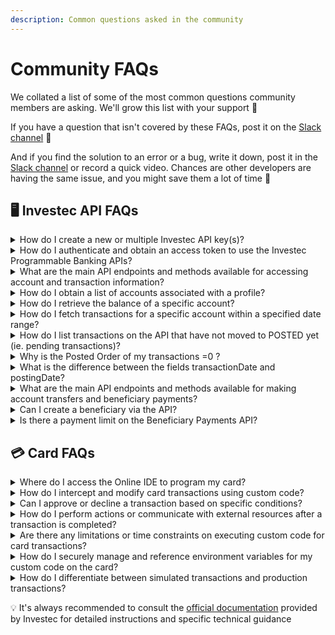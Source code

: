 ```yaml
---
description: Common questions asked in the community
---
```


# Community FAQs

We collated a list of some of the most common questions community members are asking. We'll grow this list with your support :clap:

If you have a question that isn't covered by these FAQs, post it on the [Slack channel](https://offerzen-community.slack.com/archives/C048HKU4P0X) 💬

And if you find the solution to an error or a bug, write it down, post it in the [Slack channel](https://offerzen-community.slack.com/archives/C048HKU4P0X) or record a quick video. Chances are other developers are having the same issue, and you might save them a lot of time 💜

## 🖥️ Investec API FAQs

<details>

<summary>How do I create a new or multiple Investec API key(s)?</summary>

You can create API keys for your account by logging into the [Investec Online Portal](https://login.secure.investec.com/wpaas/usrroot-wpaas/login/form). Navigate to "Tools" -->  “Programmable Banking” to access your API credentials and create API key(s).&#x20;

Check out [How to Get your API key](../get-started/api-quick-start-guide/how-to-get-your-api-keys.md) for more details.&#x20;

</details>

<details>

<summary>How do I authenticate and obtain an access token to use the Investec Programmable Banking APIs?</summary>

The authentication process involves obtaining an access token using the OAuth 2.0 Authorisation Framework. You'll need to make a request to the authentication endpoint with your client credentials to receive the access token.&#x20;

Check out [How to authenticate](../get-started/api-quick-start-guide/how-to-authenticate.md) for more details.&#x20;

</details>

<details>

<summary>What are the main API endpoints and methods available for accessing account and transaction information?</summary>

The API provides several endpoints, such as "Get Accounts," "Get Account Balance," and "Get Account Transactions," which allow you to retrieve account details, balances, and transaction information. These endpoints support HTTP methods like GET and POST.

Check out [How to get your transaction history](../get-started/api-quick-start-guide/how-to-get-your-transaction-history.md) for more details.&#x20;

</details>

<details>

<summary>How do I obtain a list of accounts associated with a profile?</summary>

You can use the "Get Accounts" endpoint (GET /za/pb/v1/accounts) to obtain a list of accounts associated with a profile. This endpoint requires the authorisation bearer token.

Check out [How to get your transaction history](https://offerzen.gitbook.io/programmable-banking-community-wiki/get-started/api-quick-start-guide/how-to-get-your-transaction-history) for more details.

</details>

<details>

<summary>How do I retrieve the balance of a specific account?</summary>

You can use the "Get Account Balance" endpoint (GET /za/pb/v1/accounts/{accountId}/balance) to retrieve the balance of a specific account. Replace {accountId} with the actual account ID.

Check out [How to get your transaction history](https://offerzen.gitbook.io/programmable-banking-community-wiki/get-started/api-quick-start-guide/how-to-get-your-transaction-history) for more details.

</details>

<details>

<summary>How do I fetch transactions for a specific account within a specified date range?</summary>

You can use the "Get Account Transactions" endpoint (GET /za/pb/v1/accounts/{accountId}/transactions) to fetch transactions for a specific account. You can provide optional query parameters such as _fromDate_, _toDate_, and _transactionType_ to filter the transactions.

Check out [How to get your transaction history](https://offerzen.gitbook.io/programmable-banking-community-wiki/get-started/api-quick-start-guide/how-to-get-your-transaction-history) for more details.

</details>

<details>

<summary>How do I list transactions on the API that have not moved to POSTED yet (ie. pending transactions)? </summary>

It is not currently possible to list pending transactions on the API, however, you can calculate pending transactions using the following formula:

\[Available balance] - \[Actual balance] - \[Overdraft limit value] = Pending transactions

</details>

<details>

<summary>Why is the Posted Order of my transactions =0 ? </summary>

The Posted Order of a transaction may start out listed as 0 and then change to the correct number once it has settled. To be safe, ignore transactions while their Posted Order =0.&#x20;

</details>

<details>

<summary>What is the difference between the fields transactionDate and postingDate? </summary>

_transactionDate_ is the date that you swiped your card or issued a payment. _postingDate_ is the date that the amount was deducted from your balance.&#x20;

</details>

<details>

<summary>What are the main API endpoints and methods available for making account transfers and beneficiary payments?</summary>

**Transfer Multiple v2**

* **Endpoint**: ‘POST /za/pb/v1/accounts/{acountId}/transfermultiple’
* **Method**: POST
* **Description**: Allows you to transfer funds to one or multiple accounts.
* **Request body**: The request body should include an array of transfer objects specifying the beneficiary account, amount, and reference details.\


**Pay Multiple:**

* **Endpoint**: ‘POST /za/pb/v1/accounts/{accountId}/paymutiple’
* **Method**: POST
* **Description**: Enables you to pay funds to one or multiple beneficiaries.
* **Request** **Body**: The request body should include an array of payment objectives specifying the beneficiary, amount, and reference details. \


To initiate transfers and payments, make a HTTP POST request to the respective endpoints mentioned above. Ensure that you include the necessary authorisation and authentication headers, and the Bearer token obtained through the OAuth process, to authenticate your API request.&#x20;

\
View the [Investec Developer Docs](https://developer.investec.com/za/api-products) for more details.

</details>

<details>

<summary>Can I create a beneficiary via the API? </summary>

Currently, the API does not support direct creation of beneficiaries. To create a beneficiary, use the[ Investec Online Portal ](https://login.secure.investec.com/wpaas/usrroot-wpaas/login/form)or other standard methods provided by Investec.&#x20;

Once you have created a beneficiary, make at least one payment to that beneficiary using Investec Online before initiating a payment via the API. This ensures that the beneficiary is properly set up and ready to receive payments via the API.

</details>

<details>

<summary>Is there a payment limit on the Beneficiary Payments API?</summary>

The payment limit via the API is currently R20 000.00. You must have made a payment to the beneficiary via [Investec Online](https://login.secure.investec.com/wpaas/usrroot-wpaas/login/form) before making a payment to a beneficiary via the API.

Check out [How to make a payment](https://offerzen.gitbook.io/programmable-banking-community-wiki/get-started/api-quick-start-guide/how-to-make-a-payment) for more details.&#x20;

</details>

## 💳 Card FAQs

<details>

<summary>Where do I access the Online IDE to program my card? </summary>

Login to the [Investec Online Portal ](https://login.secure.investec.com/wpaas/usrroot-wpaas/login/form)and navigate to Programmable Banking. Navigate to the desired card on your profile and ensure that you have enabled it for Programmable Banking by toggling the button below the card. Click on the card to open up the Online IDE.

Check out [How to activate your card for Programmable Banking](https://offerzen.gitbook.io/programmable-banking-community-wiki/get-started/card-quick-start-guide/how-to-activate-your-card-for-programmable-banking) for more details.

</details>

<details>

<summary>How do I intercept and modify card transactions using custom code?</summary>

You can use the beforeTransaction method in the main.js file to intercept the authorization object before it is approved by Investec. Within this method, you can apply logic to either approve or decline the transaction based on the authorization data or external data sources.

Check out H[ow to add code to your card](https://offerzen.gitbook.io/programmable-banking-community-wiki/get-started/card-quick-start-guide/how-to-add-code-to-your-card) for more details.

</details>

<details>

<summary>Can I approve or decline a transaction based on specific conditions?</summary>

Yes, you can apply conditional logic within the beforeTransaction method to approve or decline a transaction based on specific criteria. For example, you can check the transaction amount, beneficiary details, or other factors to determine the appropriate action.

Check out H[ow to add code to your card](https://offerzen.gitbook.io/programmable-banking-community-wiki/get-started/card-quick-start-guide/how-to-add-code-to-your-card) for more details.

</details>

<details>

<summary>How do I perform actions or communicate with external resources after a transaction is completed?</summary>

You can use the afterTransaction method to perform actions or communicate with external resources after processing the transaction. For example, you could set up email notifications every time you swipe your card.

</details>

<details>

<summary>Are there any limitations or time constraints on executing custom code for card transactions?</summary>

The beforeTransaction method has a limited window of 2 seconds to execute, so it's important to ensure your code is efficient and responds within that timeframe. However, the afterTransaction method provides a larger window of 15 seconds for post-transaction actions.

</details>

<details>

<summary>How do I securely manage and reference environment variables for my custom code on the card?</summary>

Environment variables can be defined and saved in the env.json file. These variables can then be accessed within the main.js file using process.env.variableName. This allows you to securely store and reference sensitive information or configuration details.

</details>

<details>

<summary>How do I differentiate between simulated transactions and production transactions?</summary>

You can differentiate between simulated transactions and production transactions by checking the transaction reference. In the afterTransaction method, you can compare transaction.reference with a specific value (e.g., "simulation") to identify simulated transactions.

Check out [How to simulate a transaction](https://offerzen.gitbook.io/programmable-banking-community-wiki/get-started/card-quick-start-guide/how-to-simulate-a-transaction) for more details.

</details>

💡  It's always recommended to consult the [official documentation](https://developer.investec.com/za/api-products) provided by Investec for detailed instructions and specific technical guidance
